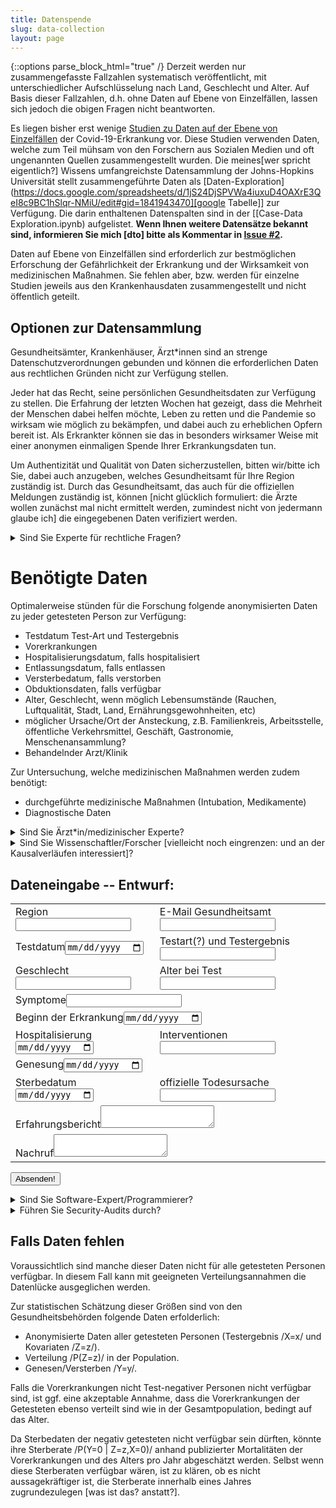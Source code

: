 ```yaml
---
title: Datenspende
slug: data-collection
layout: page
---
```

{::options parse_block_html="true" /}
Derzeit werden nur zusammengefasste Fallzahlen systematisch veröffentlicht, mit unterschiedlicher Aufschlüsselung nach Land, Geschlecht und Alter.
Auf Basis dieser Fallzahlen, d.h. ohne Daten auf Ebene von Einzelfällen, lassen sich jedoch die obigen Fragen nicht beantworten.


Es liegen bisher erst wenige [Studien zu Daten auf der Ebene von Einzelfällen](2.2_Studien.html) der Covid-19-Erkrankung vor.
Diese Studien verwenden Daten, welche zum Teil mühsam von den Forschern aus Sozialen Medien und oft ungenannten Quellen zusammengestellt wurden.
Die meines[wer spricht eigentlich?] Wissens umfangreichste Datensammlung der Johns-Hopkins Universität stellt zusammengeführte Daten als [Daten-Exploration](https://docs.google.com/spreadsheets/d/1jS24DjSPVWa4iuxuD4OAXrE3QeI8c9BC1hSlqr-NMiU/edit#gid=1841943470][google Tabelle]] zur Verfügung. Die darin enthaltenen Datenspalten sind in der [[Case-Data Exploration.ipynb) aufgelistet.
**Wenn Ihnen weitere Datensätze bekannt sind, informieren Sie mich [dto] bitte als Kommentar in [Issue #2](https://github.com/gkappler/CausalCovid-19/issues/2).**


Daten auf Ebene von Einzelfällen sind erforderlich zur bestmöglichen Erforschung der Gefährlichkeit der Erkrankung und der Wirksamkeit von medizinischen Maßnahmen.
Sie fehlen aber, bzw. werden für einzelne Studien jeweils aus den Krankenhausdaten zusammengestellt und nicht öffentlich geteilt.


## Optionen zur Datensammlung

Gesundheitsämter, Krankenhäuser, Ärzt*innen
sind an strenge Datenschutzverordnungen gebunden und können die erforderlichen Daten aus rechtlichen Gründen nicht zur Verfügung stellen.


Jeder hat das Recht, seine persönlichen Gesundheitsdaten zur Verfügung zu stellen.
Die Erfahrung der letzten Wochen hat gezeigt, dass die Mehrheit der Menschen dabei helfen möchte, Leben zu retten und die Pandemie so wirksam wie möglich zu bekämpfen, und dabei auch zu erheblichen Opfern bereit ist.
Als Erkrankter können sie das in besonders wirksamer Weise mit einer anonymen einmaligen Spende Ihrer Erkrankungsdaten tun.

Um Authentizität und Qualität von Daten sicherzustellen, bitten wir/bitte ich Sie, dabei auch anzugeben, welches Gesundheitsamt für Ihre Region zuständig ist. Durch das Gesundheitsamt, das auch für die offiziellen Meldungen zuständig ist, können [nicht glücklich formuliert: die Ärzte wollen zunächst mal nicht ermittelt werden, zumindest nicht von jedermann glaube ich] die eingegebenen Daten verifiziert werden.

<details><summary markdown="span">Sind Sie Experte für rechtliche Fragen?</summary>
- Unter welcher Creative-Commons Lizenz sollten die Daten veröffentlicht werden.
- Sollte jede kommerzielle Nutzung der Daten ausgeschlossen werden? [das wird jeder wollen!]
- Wie kann unser [wer ist wir?] Vorschlag verbessert werden, um alle datenschutzrechtlichen Vorgaben zu erfüllen und Bedenken zu berücksichtigen?
- Haben Hinterbliebenen das Recht, die Daten Ihrer verstorbenen Angehörigen zu veröffentlichen?
- Unter welchen Umständen würden Sie eine Erkrankungs-Datenspende aktiv oder auf Nachfrage empfehlen?
<div markdown="0">
	{% include comment_form.html subject="legal" %}
</div>
</details>

# Benötigte Daten
Optimalerweise stünden für die Forschung folgende anonymisierten Daten zu jeder getesteten Person zur Verfügung:
- Testdatum Test-Art und Testergebnis
- Vorerkrankungen
- Hospitalisierungsdatum, falls hospitalisiert
- Entlassungsdatum, falls entlassen
- Versterbedatum, falls verstorben
- Obduktionsdaten, falls verfügbar
- Alter, Geschlecht, wenn möglich Lebensumstände (Rauchen, Luftqualität, Stadt, Land, Ernährungsgewohnheiten, etc)
- möglicher Ursache/Ort der Ansteckung, z.B. Familienkreis, Arbeitsstelle, öffentliche Verkehrsmittel, Geschäft, Gastronomie, Menschenansammlung?
- Behandelnder Arzt/Klinik

Zur Untersuchung, welche medizinischen Maßnahmen werden zudem benötigt:
- durchgeführte medizinische Maßnahmen (Intubation, Medikamente)
- Diagnostische Daten

<details><summary markdown="span">Sind Sie Ärzt*in/medizinischer Experte?</summary>
- Welche diagnostischen Kennwerte und klinischen Maßnahmen sollten ausdrücklich erfragt werden?
- Unter welchen Umständen würden Sie eine Erkrankungs-Datenspende aktiv oder auf Nachfrage empfehlen?
<div markdown="0">
	{% include comment_form.html subject="doctor" %}
</div>
</details>


<details><summary markdown="span">Sind Sie Wissenschaftler/Forscher [vielleicht noch eingrenzen: und an der Kausalverläufen interessiert]?</summary>
- Bräuchten Sie zusätzliche Daten für Ihre Forschung?
- Unter welchen Umständen würden Sie eine Erkrankungs-Datenspende aktiv oder auf Nachfrage empfehlen?
<div markdown="0">
	{% include comment_form.html subject="researcher" %}
</div>
</details>


## Dateneingabe -- Entwurf:
  
<form method="POST" action="{{ site.staticman_data_url }}">
  <table>
  <input name="options[redirect]" type="hidden" value="https://gkappler.github.io/CausalCovid-19/">
  <!-- e.g. "2016-01-02-this-is-a-post" -->
  <input name="options[slug]" type="hidden" value="{{ page.slug }}">
  <tr><td><label>Region<input name="fields[date_test]" type="text"></label></td>
	  <td><label>E-Mail Gesundheitsamt<input name="fields[doctor]" type="email"></label></td></tr>
  <tr><td><label>Testdatum<input name="fields[date_test]" type="date"></label></td>
	  <td><label>Testart(?) und Testergebnis<input name="fields[test_result]" type="text"></label></td></tr>
  <tr><td><label>Geschlecht<input name="fields[gender]" type="numeric"></label></td>
      <td><label>Alter bei Test<input name="fields[age]" type="numeric"></label></td></tr>
  <tr><td colspan="2"><label>Symptome<input name="fields[symptoms]" type="text"></label></td></tr>
  <tr><td colspan="2"><label>Beginn der Erkrankung<input name="fields[disease_onset]" type="date"></label></td></tr>
  <tr><td><label>Hospitalisierung<input name="fields[date_hospital]" type="date"></label></td>
	  <td><label>Interventionen<input name="fields[interventions]" type="text"></label></td></tr>
  <tr><td colspan="2"><label>Genesung<input name="fields[date_recovered]" type="date"></label></td></tr>
  <tr><td><label>Sterbedatum<input name="fields[date_deceased]" type="date"></label></td>
      <td><label>offizielle Todesursache<input name="fields[cause_of_death]" type="text"></label></td></tr>
  <tr><td colspan="2"><label>Erfahrungsbericht<textarea name="fields[message]"></textarea></label></td></tr>
  <tr><td colspan="2"><label>Nachruf<textarea name="fields[obituary]"></textarea></label></td></tr>
  </table>
  <button type="submit">Absenden!</button>
</form>


<details><summary markdown="span">Sind Sie Software-Expert/Programmierer?</summary>
- Wie würden Sie die technische Umsetzung dieses Projekts verbessern?
- Können Sie helfen?
<div markdown="0">
	{% include comment_form.html subject="programming" %}
</div>
</details>

<details><summary markdown="span">Führen Sie Security-Audits durch?</summary>
- Wie kann unser Vorschlag verbessert werden, um alle datenschutzrechtlichen Vorgaben zu erfüllen und Bedenken zu berücksichtigen?
<div markdown="0">
	{% include comment_form.html subject="data-security" %}
</div>
</details>


## Falls Daten fehlen
Voraussichtlich sind manche dieser Daten nicht für alle getesteten Personen verfügbar.
In diesem Fall kann mit geeigneten Verteilungsannahmen die Datenlücke ausgeglichen werden.

Zur statistischen Schätzung dieser Größen sind von den Gesundheitsbehörden folgende Daten erfolderlich:
- Anonymisierte Daten aller getesteten Personen (Testergebnis /X=x/ und Kovariaten /Z=z/).
- Verteilung /P(Z=z)/ in der Population.
- Genesen/Versterben /Y=y/.

Falls die Vorerkrankungen nicht Test-negativer Personen nicht verfügbar sind, ist ggf. eine akzeptable Annahme, dass die Vorerkrankungen der Getesteten ebenso verteilt sind wie in der Gesamtpopulation, bedingt auf das Alter.

Da Sterbedaten der negativ getesteten nicht verfügbar sein dürften, könnte ihre Sterberate /P(Y=0 | Z=z,X=0)/ anhand publizierter Mortalitäten der Vorerkrankungen und des Alters pro Jahr abgeschätzt werden.
Selbst wenn diese Sterberaten verfügbar wären, ist zu klären, ob es nicht aussagekräftiger ist, die Sterberate innerhalb eines Jahres zugrundezulegen [was ist das? anstatt?].
